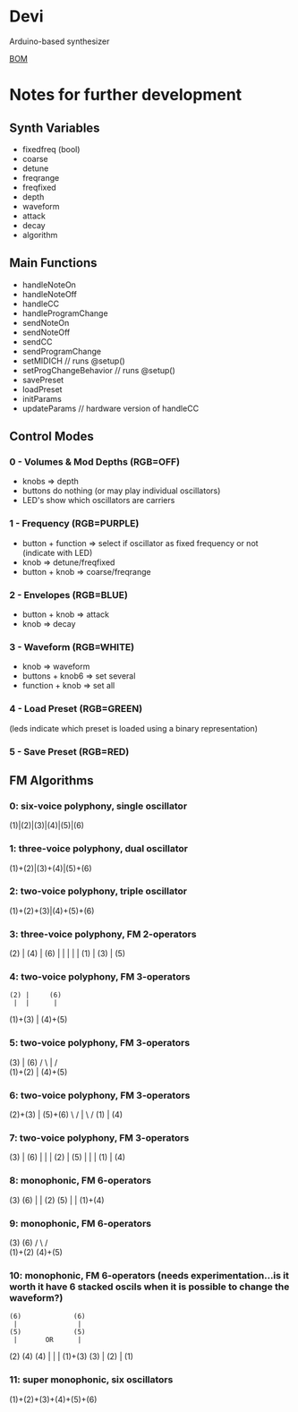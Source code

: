 # Devi
Arduino-based synthesizer 

[BOM](https://docs.google.com/spreadsheets/d/11OAxCDL9WJjP-PPryWPdmoXp5gGi14y3Fq-VU7GaQAA/edit?usp=sharing)


# Notes for further development

## Synth Variables

- fixedfreq (bool)
- coarse 
- detune 
- freqrange
- freqfixed
- depth 
- waveform
- attack
- decay 
- algorithm 


## Main Functions

- handleNoteOn
- handleNoteOff
- handleCC
- handleProgramChange
- sendNoteOn
- sendNoteOff
- sendCC
- sendProgramChange
- setMIDICH // runs @setup()
- setProgChangeBehavior // runs @setup()
- savePreset
- loadPreset
- initParams
- updateParams // hardware version of handleCC

## Control Modes

### 0 - Volumes & Mod Depths (RGB=OFF)
- knobs => depth 
- buttons do nothing (or may play individual oscillators)
- LED's show which oscillators are carriers

### 1 - Frequency (RGB=PURPLE)
- button + function => select if oscillator as fixed frequency or not (indicate with LED)
- knob => detune/freqfixed
- button + knob => coarse/freqrange

### 2 - Envelopes (RGB=BLUE)
- button + knob => attack
- knob => decay

### 3 - Waveform (RGB=WHITE)
- knob => waveform  
- buttons + knob6 => set several 
- function + knob => set all

### 4 - Load Preset (RGB=GREEN)
(leds indicate which preset is loaded using a binary representation)
### 5 - Save Preset (RGB=RED)


## FM Algorithms

### 0: six-voice polyphony, single oscillator
(1)|(2)|(3)|(4)|(5)|(6) 

### 1: three-voice polyphony, dual oscillator
(1)+(2)|(3)+(4)|(5)+(6)

### 2: two-voice polyphony, triple oscillator
(1)+(2)+(3)|(4)+(5)+(6)

### 3: three-voice polyphony, FM 2-operators
(2) | (4) | (6)
 |  |  |  |  |
(1) | (3) | (5)

### 4: two-voice polyphony, FM 3-operators
    (2) |     (6)
     |  |      | 
(1)+(3) | (4)+(5)

### 5: two-voice polyphony, FM 3-operators
  (3)   |   (6)
  / \   |   / \
(1)+(2) | (4)+(5)

### 6: two-voice polyphony, FM 3-operators
(2)+(3) | (5)+(6) 
  \ /   |   \ / 
  (1)   |   (4)

### 7: two-voice polyphony, FM 3-operators
(3) | (6)
 |  |  |
(2) | (5)
 |  |  |
(1) | (4)

### 8: monophonic, FM 6-operators
(3) (6)
 |   |
(2) (5)
 |   |
(1)+(4)

### 9: monophonic, FM 6-operators
  (3)     (6)
  / \     / \
(1)+(2) (4)+(5)

### 10: monophonic, FM 6-operators (needs experimentation...is it worth it have 6 stacked oscils when it is possible to change the waveform?)
    (6)             (6)
     |               |
    (5)             (5)
     |       OR      |
(2) (4)             (4)
 |   |               |
(1)+(3)             (3)
                     |
                    (2)
                     |
                    (1) 

### 11: super monophonic, six oscillators
(1)+(2)+(3)+(4)+(5)+(6) 